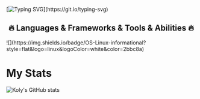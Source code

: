 [![Typing SVG](https://readme-typing-svg.herokuapp.com?font=Satisfy&weight=600&size=50&pause=100&center=true&vCenter=true&random=false&width=1000&height=100&lines=Hi+there!;I+am+Wahid+Sadique+Koly...;An+enthusiastic+Programmer%2C;Researcher%2C;Developer...)](https://git.io/typing-svg)
<h2 align="center">🔥 Languages & Frameworks & Tools & Abilities 🔥</h2>
![](https://img.shields.io/badge/OS-Linux-informational?style=flat&logo=linux&logoColor=white&color=2bbc8a)

# My Stats
![Koly's GitHub stats](https://github-readme-stats.vercel.app/api?username=wskoly&show_icons=true&theme=blue-green)

<!--
# Language Used

[![Top Langs](https://github-readme-stats.vercel.app/api/top-langs/?username=anuraghazra&layout=compact&langs_count=12&theme=blue-green)](https://github.com/anuraghazra/github-readme-stats)


**wskoly/wskoly** is a ✨ _special_ ✨ repository because its `README.md` (this file) appears on your GitHub profile.

Here are some ideas to get you started:

- 🔭 I’m currently working on ...
- 🌱 I’m currently learning ...
- 👯 I’m looking to collaborate on ...
- 🤔 I’m looking for help with ...
- 💬 Ask me about ...
- 📫 How to reach me: ...
- 😄 Pronouns: ...
- ⚡ Fun fact: ...
-->
